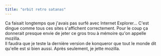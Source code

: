 ```yaml
---
title: "orbit retro satanas"
---
```


Ca faisait longtemps que j'avais pas surfé avec Internet Explorer... C'est
dingue comme tous ces sites s'affichent correctement. Pour le coup ça
donnerait presque envie de jeter ce gros trou à mémoire qu'on appelle mozilla.  
Il faudra que je teste la dernière version de konqueror que tout le monde dit
qu'elle est si bien aussi. Après seulement, je jette mozilla.

